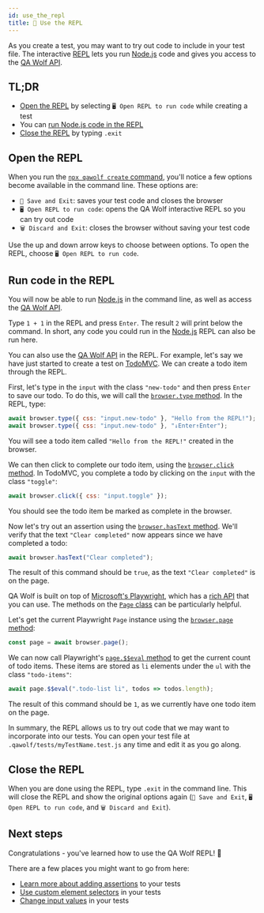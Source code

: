```yaml
---
id: use_the_repl
title: 🔁 Use the REPL
---
```


As you create a test, you may want to try out code to include in your test file. The interactive [REPL](https://en.wikipedia.org/wiki/Read%E2%80%93eval%E2%80%93print_loop) lets you run [Node.js](https://nodejs.org/en) code and gives you access to the [QA Wolf API](api/table_of_contents).

## TL;DR

- [Open the REPL](#open-the-repl) by selecting `🖥️ Open REPL to run code` while creating a test
- You can [run Node.js code in the REPL](#run-code-in-the-repl)
- [Close the REPL](#close-the-repl) by typing `.exit`

## Open the REPL

When you run the [`npx qawolf create` command](api/cli#npx-qawolf-create-url-name), you'll notice a few options become available in the command line. These options are:

- `💾 Save and Exit`: saves your test code and closes the browser
- `🖥️ Open REPL to run code`: opens the QA Wolf interactive REPL so you can try out code
- `🗑️ Discard and Exit`: closes the browser without saving your test code

Use the up and down arrow keys to choose between options. To open the REPL, choose `🖥️ Open REPL to run code`.

## Run code in the REPL

You will now be able to run [Node.js](https://nodejs.org/en) in the command line, as well as access the [QA Wolf API](api/table_of_contents).

Type `1 + 1` in the REPL and press `Enter`. The result `2` will print below the command. In short, any code you could run in the [Node.js](https://nodejs.org/en) REPL can also be run here.

You can also use the [QA Wolf API](api/table_of_contents) in the REPL. For example, let's say we have just started to create a test on [TodoMVC](http://todomvc.com/examples/react). We can create a todo item through the REPL.

First, let's type in the `input` with the class `"new-todo"` and then press `Enter` to save our todo. To do this, we will call the [`browser.type` method](api/browser_context/type). In the REPL, type:

```js
await browser.type({ css: "input.new-todo" }, "Hello from the REPL!");
await browser.type({ css: "input.new-todo" }, "↓Enter↑Enter");
```

You will see a todo item called `"Hello from the REPL!"` created in the browser.

We can then click to complete our todo item, using the [`browser.click` method](api/browser_context/click). In TodoMVC, you complete a todo by clicking on the `input` with the class `"toggle"`:

```js
await browser.click({ css: "input.toggle" });
```

You should see the todo item be marked as complete in the browser.

Now let's try out an assertion using the [`browser.hasText` method](api/browser_context/has_text). We'll verify that the text `"Clear completed"` now appears since we have completed a todo:

```js
await browser.hasText("Clear completed");
```

The result of this command should be `true`, as the text `"Clear completed"` is on the page.

QA Wolf is built on top of [Microsoft's Playwright](https://github.com/microsoft/playwright), which has a [rich API](https://github.com/microsoft/playwright/blob/master/docs/api.md) that you can use. The methods on the [`Page` class](https://github.com/microsoft/playwright/blob/master/docs/api.md#class-page) can be particularly helpful.

Let's get the current Playwright `Page` instance using the [`browser.page` method](api/browser_context/page):

```js
const page = await browser.page();
```

We can now call Playwright's [`page.$$eval` method](https://github.com/microsoft/playwright/blob/master/docs/api.md#pageevalselector-pagefunction-args) to get the current count of todo items. These items are stored as `li` elements under the `ul` with the class `"todo-items"`:

```js
await page.$$eval(".todo-list li", todos => todos.length);
```

The result of this command should be `1`, as we currently have one todo item on the page.

In summary, the REPL allows us to try out code that we may want to incorporate into our tests. You can open your test file at `.qawolf/tests/myTestName.test.js` any time and edit it as you go along.

## Close the REPL

When you are done using the REPL, type `.exit` in the command line. This will close the REPL and show the original options again (`💾 Save and Exit`, `🖥️ Open REPL to run code`, and `🗑️ Discard and Exit`).

## Next steps

Congratulations - you've learned how to use the QA Wolf REPL! 🎉

There are a few places you might want to go from here:

- [Learn more about adding assertions](add_assertions) to your tests
- [Use custom element selectors](use_custom_selectors) in your tests
- [Change input values](change_input_values) in your tests
